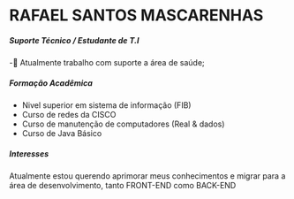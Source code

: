 # RAFAEL SANTOS MASCARENHAS
##### Suporte Técnico / Estudante de T.I


-🏥 Atualmente trabalho com suporte a área de saúde;

##### Formação Acadêmica
- Nivel superior em sistema de informação (FIB)
- Curso de redes da CISCO
- Curso de manutenção de computadores (Real & dados)
- Curso de Java Básico

##### Interesses

Atualmente estou querendo aprimorar meus conhecimentos e migrar para a área de desenvolvimento, tanto FRONT-END como BACK-END

<!---
rsmascarenhas/rsmascarenhas is a ✨ special ✨ repository because its `README.md` (this file) appears on your GitHub profile.
You can click the Preview link to take a look at your changes.
--->
